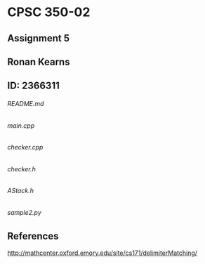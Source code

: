 # CPSC 350-02
## Assignment 5
## Ronan Kearns
## ID: 2366311
###### README.md
###### main.cpp
###### checker.cpp
###### checker.h
###### AStack.h
###### sample2.py
## References
http://mathcenter.oxford.emory.edu/site/cs171/delimiterMatching/

